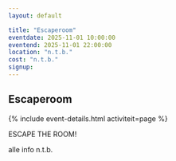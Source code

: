 ```yaml
---
layout: default

title: "Escaperoom"
eventdate: 2025-11-01 10:00:00
eventend: 2025-11-01 22:00:00
location: "n.t.b."
cost: "n.t.b."
signup:
---
```


## Escaperoom
{% include event-details.html activiteit=page %}

ESCAPE THE ROOM!

alle info n.t.b.